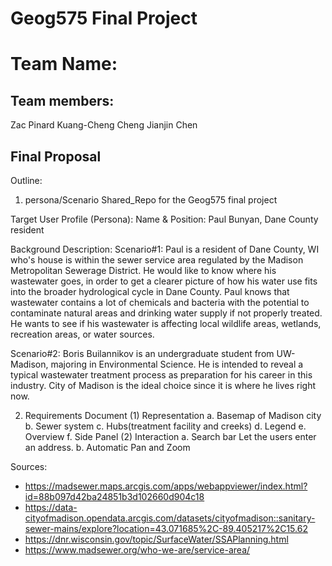 # Geog575 Final Project
# Team Name:
## Team members: 
Zac Pinard
Kuang-Cheng Cheng
Jianjin Chen
## Final Proposal
Outline:
1. persona/Scenario
 Shared_Repo for the Geog575 final project

Target User Profile (Persona):
Name & Position: Paul Bunyan, Dane County resident

Background Description: 
Scenario#1:
Paul is a resident of Dane County, WI who's house is within the sewer service area regulated by the Madison Metropolitan Sewerage District.  He would like to know where his wastewater goes, in order to get a clearer picture of how his water use fits into the broader hydrological cycle in Dane County.  Paul knows that wastewater contains a lot of chemicals and bacteria with the potential to contaminate natural areas and drinking water supply if not properly treated.  He wants to see if his wastewater is affecting local wildlife areas, wetlands, recreation areas, or water sources.

Scenario#2:
Boris Builannikov is an undergraduate student from UW-Madison, majoring in Environmental Science. He is intended to reveal a typical wastewater treatment process as preparation for his career in this industry. City of Madison is the ideal choice since it is where he lives right now.

2. Requirements Document
(1) Representation
a. Basemap of Madison city
b. Sewer system
c. Hubs(treatment facility and creeks)
d. Legend
e. Overview
f. Side Panel
(2) Interaction
a. Search bar
    Let the users enter an address.
b. Automatic Pan and Zoom






Sources:
- https://madsewer.maps.arcgis.com/apps/webappviewer/index.html?id=88b097d42ba24851b3d102660d904c18
- https://data-cityofmadison.opendata.arcgis.com/datasets/cityofmadison::sanitary-sewer-mains/explore?location=43.071685%2C-89.405217%2C15.62
- https://dnr.wisconsin.gov/topic/SurfaceWater/SSAPlanning.html
- https://www.madsewer.org/who-we-are/service-area/